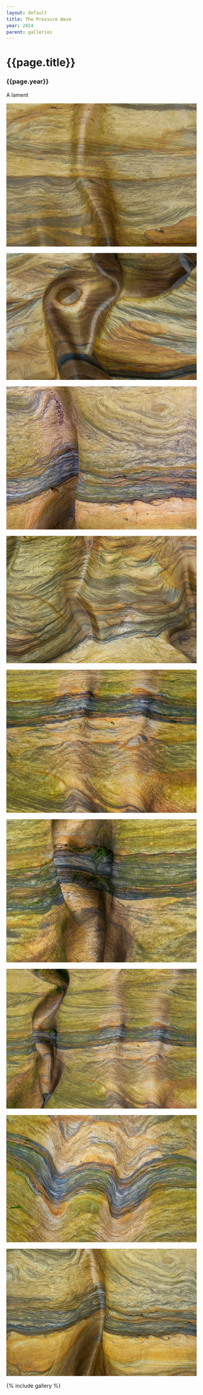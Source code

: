 ```yaml
---
layout: default
title: The Pressure Wave
year: 2024
parent: galleries
---
```


# {{page.title}}

### {{page.year}}

A lament

![{{page.title}}](the-pressure-wave-01.webp "{{page.title}}")

![{{page.title}}](the-pressure-wave-02.webp "{{page.title}}")

![{{page.title}}](the-pressure-wave-03.webp "{{page.title}}")

![{{page.title}}](the-pressure-wave-04.webp "{{page.title}}")

![{{page.title}}](the-pressure-wave-05.webp "{{page.title}}")

![{{page.title}}](the-pressure-wave-06.webp "{{page.title}}")

![{{page.title}}](the-pressure-wave-07.webp "{{page.title}}")

![{{page.title}}](the-pressure-wave-08.webp "{{page.title}}")

![{{page.title}}](the-pressure-wave-09.webp "{{page.title}}")

{% include gallery %}